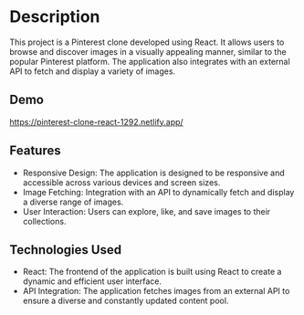 # Description

This project is a Pinterest clone developed using React. It allows users to browse and discover images in a visually appealing manner, similar to the popular Pinterest platform. The application also integrates with an external API to fetch and display a variety of images.

## Demo
https://pinterest-clone-react-1292.netlify.app/

## Features
- Responsive Design: The application is designed to be responsive and accessible across various devices and screen sizes.
- Image Fetching: Integration with an API to dynamically fetch and display a diverse range of images.
- User Interaction: Users can explore, like, and save images to their collections.

## Technologies Used
- React: The frontend of the application is built using React to create a dynamic and efficient user interface.
- API Integration: The application fetches images from an external API to ensure a diverse and constantly updated content pool.


